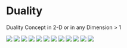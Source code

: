# Duality
Duality Concept in 2-D or in any Dimension > 1 

<img src="ScreenShot/Screenshot 2024-02-05 111611.png" />
<img src="ScreenShot/Screenshot 2024-02-05 111631.png" />
<img src="ScreenShot/Screenshot 2024-02-05 111657.png" />
<img src="ScreenShot/Screenshot 2024-02-05 111724.png" />
<img src="ScreenShot/Screenshot 2024-02-05 112257.png" />
<img src="ScreenShot/Screenshot 2024-02-05 112316.png" />
<img src="ScreenShot/Screenshot 2024-02-05 112425.png" />
<img src="ScreenShot/Screenshot 2024-02-05 112519.png" />
<img src="ScreenShot/Screenshot 2024-02-05 112539.png" />
<img src="ScreenShot/Screenshot 2024-02-05 112557.png" />
<img src="ScreenShot/Screenshot 2024-02-05 112926.png" />
<img src="ScreenShot/Screenshot 2024-02-05 112621.png" />





